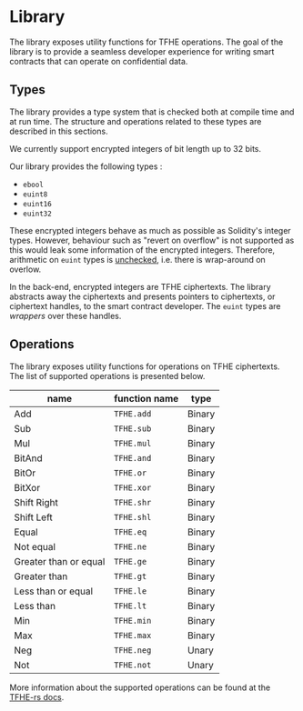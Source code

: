 # Library

The library exposes utility functions for TFHE operations. 
The goal of the library is to provide a seamless developer experience for writing smart contracts that can operate on confidential data.


## Types 
The library provides a type system that is checked both at compile time and at run time. 
The structure and operations related to these types are described in this sections.

We currently support encrypted integers of bit length up to 32 bits. 
<!-- Support for up to 256 bits is on our roadmap.  -->

Our library provides the following types :
- `ebool`
- `euint8`
- `euint16`
- `euint32`

These encrypted integers behave as much as possible as Solidity's integer types. However, behaviour such as "revert on overflow" is not supported as this would leak some information of the encrypted integers. Therefore, arithmetic on `euint` types is [unchecked](https://docs.soliditylang.org/en/latest/control-structures.html#checked-or-unchecked-arithmetic), i.e. there is wrap-around on overlow.

In the back-end, encrypted integers are TFHE ciphertexts. 
The library abstracts away the ciphertexts and presents pointers to ciphertexts, or ciphertext handles, to the smart contract developer. 
The `euint` types are _wrappers_ over these handles.

## Operations
The library exposes utility functions for operations on TFHE ciphertexts. 
The list of supported operations is presented below. 

| name                  | function name | type   |
| --------------------- | ------------- | ------ |
| Add                   | `TFHE.add`    | Binary |
| Sub                   | `TFHE.sub`    | Binary |
| Mul                   | `TFHE.mul`    | Binary |
| BitAnd                | `TFHE.and`    | Binary |
| BitOr                 | `TFHE.or`     | Binary |
| BitXor                | `TFHE.xor`    | Binary |
| Shift Right           | `TFHE.shr`    | Binary |
| Shift Left            | `TFHE.shl`    | Binary |
| Equal                 | `TFHE.eq`     | Binary |
| Not equal             | `TFHE.ne`     | Binary |
| Greater than or equal | `TFHE.ge`     | Binary | 
| Greater than          | `TFHE.gt`     | Binary |
| Less than or equal    | `TFHE.le`     | Binary |
| Less than             | `TFHE.lt`     | Binary |
| Min                   | `TFHE.min`    | Binary | 
| Max                   | `TFHE.max`    | Binary |
| Neg                   | `TFHE.neg`    | Unary  |
| Not                   | `TFHE.not`    | Unary  |

More information about the supported operations can be found at the [TFHE-rs docs](https://docs.zama.ai/tfhe-rs/high-level-api/operations#integer). 

